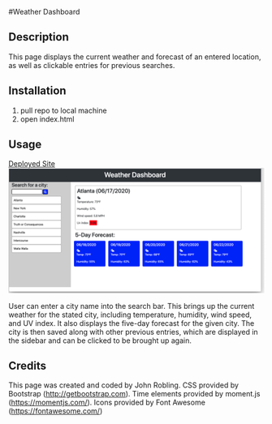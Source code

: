 #Weather Dashboard

## Description

This page displays the current weather and forecast of an entered location, as well as clickable entries for previous searches.

## Installation
    
1. pull repo to local machine
2. open index.html

## Usage

[Deployed Site](https://roblingjohn.github.io/gt-homework-06-weatherapp/)
![Home](./assets/images/home.png)

User can enter a city name into the search bar. This brings up the current weather for the stated city, including temperature, humidity, wind speed, and UV index. It also displays the five-day forecast for the given city. The city is then saved along with other previous entries, which are displayed in the sidebar and can be clicked to be brought up again.

## Credits

This page was created and coded by John Robling. CSS provided by Bootstrap (http://getbootstrap.com). Time elements provided by moment.js (https://momentjs.com/). Icons provided by Font Awesome (https://fontawesome.com/)